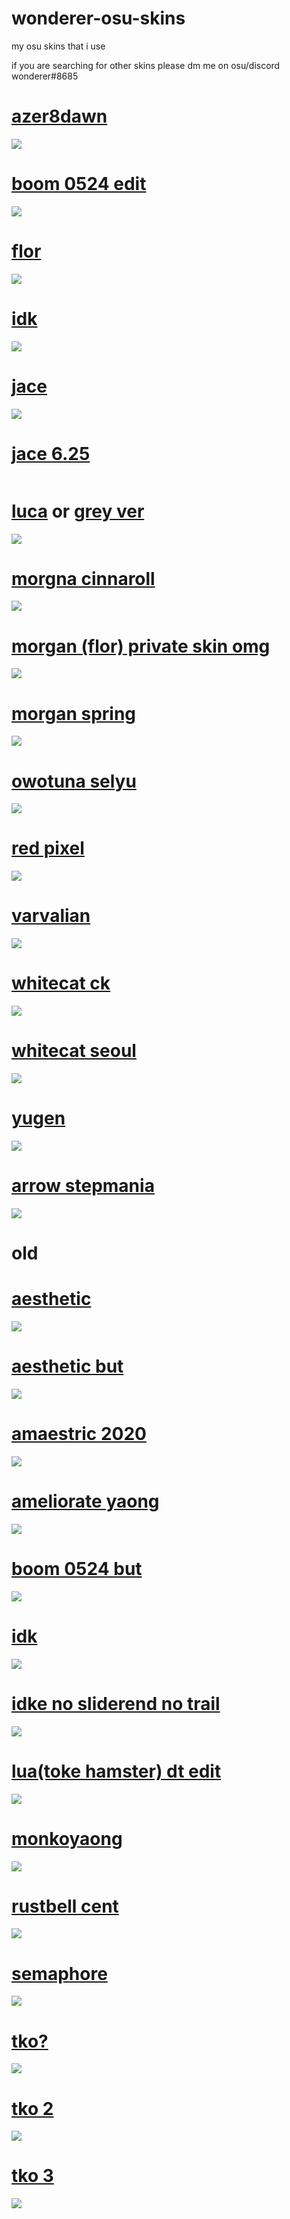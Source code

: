 # wonderer-osu-skins
my osu skins that i use

if you are searching for other skins please dm me on osu/discord
wonderer#8685


# [azer8dawn](https://www.dropbox.com/s/ydin4ern2eb4ev2/%23azer8dawn.osk?dl=1)
![](https://i.imgur.com/xypDEDZ.png)

# [boom 0524 edit](https://osuskins.net/download/QCPBA9y)
![](https://i.imgur.com/Yqaz5nv.png)

# [flor](https://wonderer.s-ul.eu/yX4VrCV5)
![](https://osu.ppy.sh/ss/14718920/1403)

# [idk](https://t.co/JY4FJQ9HdP?amp=1)
![](https://osu.ppy.sh/ss/14790410/bec7)

# [jace](https://wonderer.s-ul.eu/wJ7LWU9r)
![](https://osu.ppy.sh/ss/14718925/7190)

# [jace 6.25]()
![]()

# [luca](https://wonderer.s-ul.eu/ZEHFoqYm) or [grey ver](https://wonderer.s-ul.eu/n7dMZO71)
![](https://i.imgur.com/z3A5H8N.png)

# [morgna cinnaroll](https://wonderer.s-ul.eu/H3t2u0uf)
![](https://i.imgur.com/VPYEigc.png)

# [morgan (flor) private skin omg](https://wonderer.s-ul.eu/yJ5l6HvX)
![](https://osu.ppy.sh/ss/14517335/72b8)

# [morgan spring](https://wonderer.s-ul.eu/zj4BccJa)
![](https://osu.ppy.sh/ss/14790378/c226)

# [owotuna selyu](https://www.dropbox.com/s/w04lczbctfb0rn9/-%20%20%20%20%20%20%23%20owoTuna%20%7B1.41%7D%20%E3%80%8ESelyu%2BShige%E3%80%8F%20%23%20%20%20%20%20%20-.osk?dl=1)
![](https://osu.ppy.sh/ss/14718940/d52f)

# [red pixel](https://wonderer.s-ul.eu/LTt3ZzTD)
![](https://osu.ppy.sh/ss/14548097/882c)

# [varvalian](https://www.dropbox.com/s/pazl3bgbie26dbe/Aristia%28Edit%29.osk?dl=1)
![](https://osu.ppy.sh/ss/14718931/858b)

# [whitecat ck](https://www.dropbox.com/s/47obrwg9f8fgzyd/-%20%20%20%20%20%20%20%20%23%20WhiteCat%20%281.0%29%20%E3%80%8ECK%E3%80%8F%20%23-.osk?raw=1)
![](https://i.imgur.com/IxyB255.png)

# [whitecat seoul](http://puu.sh/wbUqh/f06e03e683.osk)
![](https://i.imgur.com/dc18qYP.png)

# [yugen](http://www.mediafire.com/file/gkxr6fswqjozc7f/-+YUGEN+FINAL+WS+-.osk)
![](https://i.imgur.com/0y4eHnO.png)

# [arrow stepmania](https://wonderer.s-ul.eu/p6ZYwzxY)
![](https://osu.ppy.sh/ss/14790417/15bb)






# old

# [aesthetic](https://www.dropbox.com/s/x61c9ditrcsqxsv/Aesthetic%201.3%20%28Ring%29.osk?dl=1)
![](https://i.imgur.com/ulQdY9O.png)

# [aesthetic but](https://wonderer.s-ul.eu/MJTTmyPG)
![](https://osu.ppy.sh/ss/14548095/decd)

# [amaestric 2020](https://www.dropbox.com/s/lal1yz3d80ebkhg/AMAESTRiC2020.osk?dl=1)
![](https://osu.ppy.sh/ss/14790371/4c27)

# [ameliorate yaong](https://wonderer.s-ul.eu/YVpgFkEM)
![](https://i.imgur.com/u2EnxK3.png)

# [boom 0524 but](https://wonderer.s-ul.eu/Z9IZzcoT)
![](https://osu.ppy.sh/ss/14548089/b937)

# [idk](https://t.co/JY4FJQ9HdP?amp=1)
![](https://osu.ppy.sh/ss/14790410/bec7)

# [idke no sliderend no trail](https://www.dropbox.com/s/6bwhpqqjcgul33c/idke%20colour%2Bopaque.osk?dl=1)
![](https://i.imgur.com/wsUuZa7.png)

# [lua(toke hamster) dt edit](https://wonderer.s-ul.eu/9PndWNLO)
![](https://osu.ppy.sh/ss/14460595/a25d)

# [monkoyaong](https://wonderer.s-ul.eu/lJgGCar5)
![](https://osu.ppy.sh/ss/14790405/af59)

# [rustbell cent](https://wonderer.s-ul.eu/MXZqwGxJ)
![](https://i.imgur.com/xWkMvPx.png)
# [semaphore](https://wonderer.s-ul.eu/E2EHkG3x)
![](https://osu.ppy.sh/ss/14718937/f8f6)

# [tko?](https://wonderer.s-ul.eu/CItfrmpg)
![](https://i.imgur.com/SAhsFWn.png)

# [tko 2](https://www.dropbox.com/s/xi9trqgexe2vhjp/-%20%2B%20tkova.osk?dl=1)
![](https://osu.ppy.sh/ss/14790383/2835)

# [tko 3](https://www.dropbox.com/s/6dfljlmhty86o7r/tko.osk?dl=1)
![](https://i.imgur.com/ZtCjkft.png)
